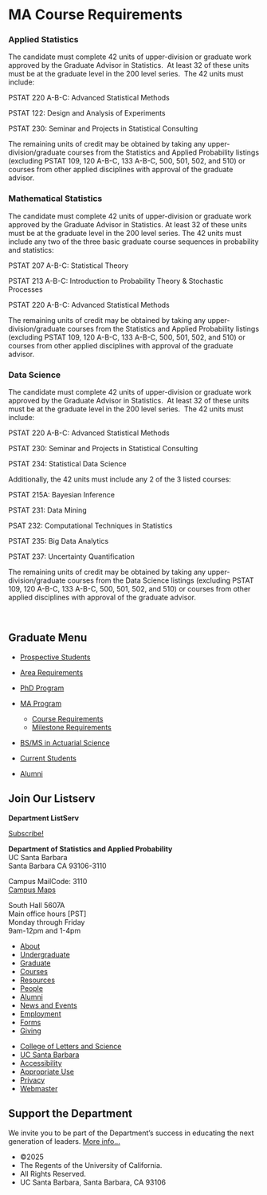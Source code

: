 # MA Course Requirements

### Applied Statistics

The candidate must complete 42 units of upper-division or graduate work approved by the Graduate Advisor in Statistics.  At least 32 of these units must be at the graduate level in the 200 level series.  The 42 units must include:

PSTAT 220 A-B-C: Advanced Statistical Methods

PSTAT 122: Design and Analysis of Experiments

PSTAT 230: Seminar and Projects in Statistical Consulting

The remaining units of credit may be obtained by taking any upper-division/graduate courses from the Statistics and Applied Probability listings (excluding PSTAT 109, 120 A-B-C, 133 A-B-C, 500, 501, 502, and 510) or courses from other applied disciplines with approval of the graduate advisor.

### Mathematical Statistics

The candidate must complete 42 units of upper-division or graduate work approved by the Graduate Advisor in Statistics. At least 32 of these units must be at the graduate level in the 200 level series. The 42 units must include any two of the three basic graduate course sequences in probability and statistics:

PSTAT 207 A-B-C: Statistical Theory

PSTAT 213 A-B-C: Introduction to Probability Theory &amp; Stochastic Processes

PSTAT 220 A-B-C: Advanced Statistical Methods

The remaining units of credit may be obtained by taking any upper-division/graduate courses from the Statistics and Applied Probability listings (excluding PSTAT 109, 120 A-B-C, 133 A-B-C, 500, 501, 502, and 510) or courses from other applied disciplines with approval of the graduate advisor.

### Data Science

The candidate must complete 42 units of upper-division or graduate work approved by the Graduate Advisor in Statistics.  At least 32 of these units must be at the graduate level in the 200 level series.  The 42 units must include:

PSTAT 220 A-B-C: Advanced Statistical Methods

PSTAT 230: Seminar and Projects in Statistical Consulting

PSTAT 234: Statistical Data Science

Additionally, the 42 units must include any 2 of the 3 listed courses:

PSTAT 215A: Bayesian Inference

PSTAT 231: Data Mining

PSAT 232: Computational Techniques in Statistics

PSTAT 235: Big Data Analytics

PSTAT 237: Uncertainty Quantification

The remaining units of credit may be obtained by taking any upper-division/graduate courses from the Data Science listings (excluding PSTAT 109, 120 A-B-C, 133 A-B-C, 500, 501, 502, and 510) or courses from other applied disciplines with approval of the graduate advisor.

 

## Graduate Menu

- [Prospective Students](/graduate/prospective "Prospective Students")
- [Area Requirements](/graduate/area-requirements "Graduate Area Requirements")
- [PhD Program](/graduate/phd "PhD in Statistics and Applied Probability")
- [MA Program](/graduate/ma "MA in Statistics")
  
  - [Course Requirements](/graduate/ma/course-requirements "MA Course Requirements")
  - [Milestone Requirements](/graduate/ma/requirements "MA Milestone Requirements")
- [BS/MS in Actuarial Science](/undergrad/actuarial-science/bs-ms "BS/MS in Actuarial Science")
- [Current Students](/graduate/current "Current Graduate Students")
- [Alumni](/graduate/alumni "Graduate Alumni")

## Join Our Listserv

**Department ListServ**

[Subscribe!](https://groups.google.com/u/1/a/pstat.ucsb.edu/g/pstat-undergrad?hl=en)

**Department of Statistics and Applied Probability**  
UC Santa Barbara  
Santa Barbara CA 93106-3110

Campus MailCode: 3110  
[Campus Maps](http://www.aw.id.ucsb.edu/maps/)

South Hall 5607A  
Main office hours \[PST]  
Monday through Friday  
9am-12pm and 1-4pm

- [About](/about "About")
- [Undergraduate](/undergrad)
- [Graduate](/graduate)
- [Courses](/courses)
- [Resources](/resources "Resources")
- [People](/people)
- [Alumni](/alumni "Undergraduate Alumni")
- [News and Events](/news)
- [Employment](/about/employment "Employment")
- [Forms](/forms "Forms")
- [Giving](/giving "Giving")

<!--THE END-->

- [College of Letters and Science](http://www.college.ucsb.edu "College of Letters and Science")
- [UC Santa Barbara](http://www.ucsb.edu "UC Santa Barbara")
- [Accessibility](/accessibility "Accessibility")
- [Appropriate Use](http://www.policy.ucsb.edu/terms_of_use/ "Appropriate Use")
- [Privacy](http://www.policy.ucsb.edu/privacy-notification/ "Privacy")
- [Webmaster](mailto:help@pstat.ucsb.edu "Webmaster")

## Support the Department

We invite you to be part of the Department’s success in educating the next generation of leaders. [More info...](/giving)

- ©2025
- The Regents of the University of California.
- All Rights Reserved.
- UC Santa Barbara, Santa Barbara, CA 93106